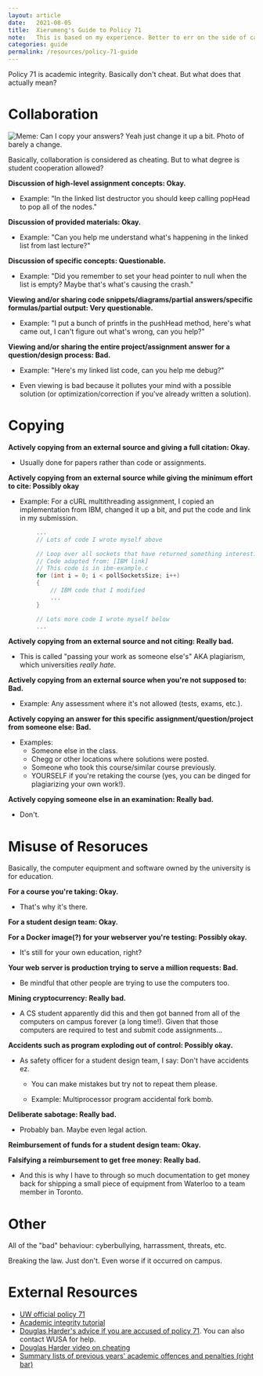 ```yaml
---
layout: article
date:   2021-08-05
title:  Xierumeng's Guide to Policy 71
note:   This is based on my experience. Better to err on the side of caution.
categories: guide
permalink: /resources/policy-71-guide
---
```

Policy 71 is academic integrity. Basically don't cheat. But what does that actually mean?

# Collaboration

![Meme: Can I copy your answers? Yeah just change it up a bit. Photo of barely a change.](https://i.kym-cdn.com/photos/images/original/001/208/115/7e1.png)

Basically, collaboration is considered as cheating. But to what degree is student cooperation allowed?

**Discussion of high-level assignment concepts: Okay.**

* Example: "In the linked list destructor you should keep calling popHead to pop all of the nodes."

**Discussion of provided materials: Okay.**

* Example: "Can you help me understand what's happening in the linked list from last lecture?"

**Discussion of specific concepts: Questionable.**

* Example: "Did you remember to set your head pointer to null when the list is empty? Maybe that's what's causing the crash."

**Viewing and/or sharing code snippets/diagrams/partial answers/specific formulas/partial output: Very questionable.**

* Example: "I put a bunch of printfs in the pushHead method, here's what came out, I can't figure out what's wrong, can you help?"

**Viewing and/or sharing the entire project/assignment answer for a question/design process: Bad.**

* Example: "Here's my linked list code, can you help me debug?"

* Even viewing is bad because it pollutes your mind with a possible solution (or optimization/correction if you've already written a solution).

# Copying

**Actively copying from an external source and giving a full citation: Okay.**

* Usually done for papers rather than code or assignments.

**Actively copying from an external source while giving the minimum effort to cite: Possibly okay**

* Example: For a cURL multithreading assignment, I copied an implementation from IBM, changed it up a bit, and put the code and link in my submission.
```cpp
        ...
        // Lots of code I wrote myself above

        // Loop over all sockets that have returned something interesting
        // Code adapted from: [IBM link]
        // This code is in ibm-example.c
        for (int i = 0; i < pollSocketsSize; i++)
        {
            // IBM code that I modified
            ...
        }

        // Lots more code I wrote myself below
        ...
```

**Actively copying from an external source and not citing: Really bad.**

* This is called "passing your work as someone else's" AKA plagiarism, which universities *really hate*.

**Actively copying from an external source when you're not supposed to: Bad.**

* Example: Any assessment where it's not allowed (tests, exams, etc.).

**Actively copying an answer for this specific assignment/question/project from someone else: Bad.**

* Examples:
    * Someone else in the class.
    * Chegg or other locations where solutions were posted.
    * Someone who took this course/similar course previously.
    * YOURSELF if you're retaking the course (yes, you can be dinged for plagiarizing your own work!).

**Actively copying someone else in an examination: Really bad.**

* Don't.

# Misuse of Resoruces

Basically, the computer equipment and software owned by the university is for education.

**For a course you're taking: Okay.**

* That's why it's there.

**For a student design team: Okay.**

**For a Docker image(?) for your webserver you're testing: Possibly okay.**

* It's still for your own education, right?

**Your web server is production trying to serve a million requests: Bad.**

* Be mindful that other people are trying to use the computers too.

**Mining cryptocurrency: Really bad.**

* A CS student apparently did this and then got banned from all of the computers on campus forever (a long time!). Given that those computers are required to test and submit code assignments...

**Accidents such as program exploding out of control: Possibly okay.**

* As safety officer for a student design team, I say: Don't have accidents ez.

    * You can make mistakes but try not to repeat them please.

    * Example: Multiprocessor program accidental fork bomb.

**Deliberate sabotage: Really bad.**

* Probably ban. Maybe even legal action.

**Reimbursement of funds for a student design team: Okay.**

**Falsifying a reimbursement to get free money: Really bad.**

* And this is why I have to through so much documentation to get money back for shipping a small piece of equipment from Waterloo to a team member in Toronto.

# Other

All of the "bad" behaviour: cyberbullying, harrassment, threats, etc.

Breaking the law. Just don't. Even worse if it occurred on campus.

# External Resources

* [UW official policy 71](https://uwaterloo.ca/secretariat/policies-procedures-guidelines/policy-71)
* [Academic integrity tutorial](https://uwaterloo.ca/library/research-supports/academic-integrity/academic-integrity-tutorial)
* [Douglas Harder's advice if you are accused of policy 71](https://ece.uwaterloo.ca/~dwharder/Policy71/). You can also contact WUSA for help.
* [Douglas Harder video on cheating](https://www.youtube.com/watch?v=Wm5eLTeC9KM)
* [Summary lists of previous years' academic offences and penalties (right bar)](https://uwaterloo.ca/secretariat/committees-and-councils/university-committee-student-appeals)
